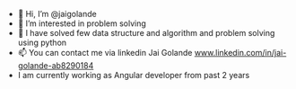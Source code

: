 - 👋 Hi, I’m @jaigolande
- 👀 I’m interested in problem solving 
- 🌱 I have solved few data structure and algorithm and problem solving using python
- 📫 You can contact me via linkedin Jai Golande www.linkedin.com/in/jai-golande-ab8290184
- I am currently working as Angular developer from past 2 years

<!---
jaigolande/jaigolande is a ✨ special ✨ repository because its `README.md` (this file) appears on your GitHub profile.
You can click the Preview link to take a look at your changes.
--->
